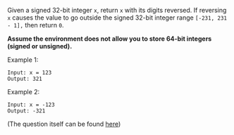 Given a signed 32-bit integer `x`, return `x` with its digits reversed. If reversing `x` causes the value to go outside the signed 32-bit integer range `[-231, 231 - 1],` then return `0`.

**Assume the environment does not allow you to store 64-bit integers (signed or unsigned).**

Example 1:
```
Input: x = 123
Output: 321
```

Example 2:
```
Input: x = -123
Output: -321
```


(The question itself can be found [here](https://leetcode.com/problems/reverse-integer/))
